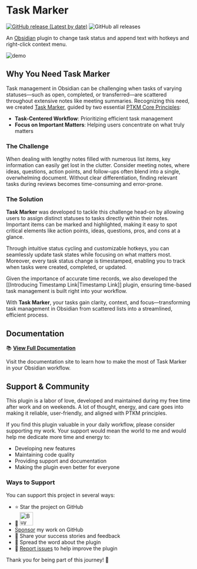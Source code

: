 # Task Marker

[![GitHub release (Latest by date)](https://img.shields.io/github/v/release/wenlzhang/obsidian-task-marker)](https://github.com/wenlzhang/obsidian-task-marker/releases) ![GitHub all releases](https://img.shields.io/github/downloads/wenlzhang/obsidian-task-marker/total?color=success)

An [Obsidian](https://obsidian.md/) plugin to change task status and append text with hotkeys and right-click context menu.

![demo](/docs/attachment/demo.gif)

## Why You Need Task Marker

Task management in Obsidian can be challenging when tasks of varying statuses—such as open, completed, or transferred—are scattered throughout extensive notes like meeting summaries. Recognizing this need, we created [Task Marker](https://ptkm.net/obsidian-task-marker), guided by two essential [PTKM Core Principles](https://ptkm.net/ptkm-core-principles):

- **Task-Centered Workflow**: Prioritizing efficient task management
- **Focus on Important Matters**: Helping users concentrate on what truly matters

### The Challenge

When dealing with lengthy notes filled with numerous list items, key information can easily get lost in the clutter. Consider meeting notes, where ideas, questions, action points, and follow-ups often blend into a single, overwhelming document. Without clear differentiation, finding relevant tasks during reviews becomes time-consuming and error-prone.

### The Solution

**Task Marker** was developed to tackle this challenge head-on by allowing users to assign distinct statuses to tasks directly within their notes. Important items can be marked and highlighted, making it easy to spot critical elements like action points, ideas, questions, pros, and cons at a glance.

Through intuitive status cycling and customizable hotkeys, you can seamlessly update task states while focusing on what matters most. Moreover, every task status change is timestamped, enabling you to track when tasks were created, completed, or updated.

Given the importance of accurate time records, we also developed the [[Introducing Timestamp Link|Timestamp Link]] plugin, ensuring time-based task management is built right into your workflow.

With **Task Marker**, your tasks gain clarity, context, and focus—transforming task management in Obsidian from scattered lists into a streamlined, efficient process.

## Documentation

📚 **[View Full Documentation](https://ptkm.net/obsidian-task-marker)**

Visit the documentation site to learn how to make the most of Task Marker in your Obsidian workflow.

## Support & Community

This plugin is a labor of love, developed and maintained during my free time after work and on weekends. A lot of thought, energy, and care goes into making it reliable, user-friendly, and aligned with PTKM principles.

If you find this plugin valuable in your daily workflow, please consider supporting my work. Your support would mean the world to me and would help me dedicate more time and energy to:

- Developing new features
- Maintaining code quality
- Providing support and documentation
- Making the plugin even better for everyone

### Ways to Support

You can support this project in several ways:

- ⭐ Star the project on GitHub
- 💝 <a href='https://ko-fi.com/C0C66C1TB' target='_blank'><img height='36' style='border:0px;height:36px;' src='https://storage.ko-fi.com/cdn/kofi1.png?v=3' border='0' alt='Buy Me a Coffee' /></a>
- [Sponsor](https://github.com/sponsors/wenlzhang) my work on GitHub
- 💌 Share your success stories and feedback
- 📢 Spread the word about the plugin
- 🐛 [Report issues](https://github.com/wenlzhang/obsidian-task-marker/issues) to help improve the plugin

Thank you for being part of this journey! 🙏
